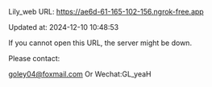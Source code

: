 Lily_web URL: https://ae6d-61-165-102-156.ngrok-free.app

Updated at: 2024-12-10 10:48:53

If you cannot open this URL, the server might be down.

Please contact: 

goley04@foxmail.com Or Wechat:GL_yeaH
